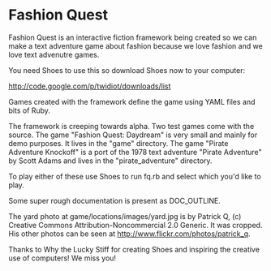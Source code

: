 Fashion Quest
===

Fashion Quest is an interactive fiction framework being created so we can make
a text adventure game about fashion because we love fashion and we love text
advenutre games.

You need Shoes to use this so download Shoes now to your computer:

 http://code.google.com/p/twidiot/downloads/list

Games created with the framework define the game using YAML files and bits of
Ruby.

The framework is creeping towards alpha. Two test games come with the source. 
The game "Fashion Quest: Daydream" is very small and mainly for demo purposes.
It lives in the "game" directory. The game "Pirate Adventure Knockoff" is a
port of the 1978 text adventure "Pirate Adventure" by Scott Adams and lives in
the "pirate_adventure" directory.

To play either of these use Shoes to run fq.rb and select which you'd like
to play.

Some super rough documentation is present as DOC_OUTLINE.

The yard photo at game/locations/images/yard.jpg is by Patrick Q, (c)
Creative Commons Attribution-Noncommercial 2.0 Generic. It was cropped.
His other photos can be seen at http://www.flickr.com/photos/patrick_q.

Thanks to Why the Lucky Stiff for creating Shoes and inspiring the creative
use of computers! We miss you!
